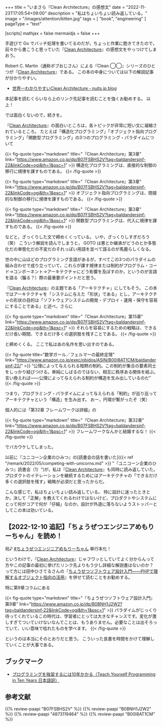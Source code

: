 +++
title = "いまさら『Clean Architecture』の感想文"
date =  "2022-11-23T17:05:54+09:00"
description = "私はちょいちょい読み返している。"
image = "/images/attention/kitten.jpg"
tags = [ "book", "engineering" ]
pageType = "text"

[scripts]
  mathjax = false
  mermaidjs = false
+++

手遊びで Go でバッチ処理を書いてるのだが，ちょっと作業に飽きてきたので，前々から書こうと思っていた『[Clean Architecture]』の感想文をやっつけてしまおう。

Robert C. Martin（通称ボブおじさん）による『Clean ◯◯』シリーズのひとつが『[Clean Architecture]』である。
この本の中身については以下の解説記事が分かりやすい。

- [世界一わかりやすいClean Architecture - nuits.jp blog](https://www.nuits.jp/entry/easiest-clean-architecture-2019-09)

本記事を読むくらいなら上のリンク先記事を読むことを強くお勧めする。
以上！

では面白くないので，続きを。

『[Clean Architecture]』の面白いところは，各トピックが非常に短い文に凝縮されているところ。
たとえば「構造化プログラミング」「オブジェクト指向プログラミング」「関数型プログラミング」の3つのプログラミング・パラダイムについて

{{< fig-quote type="markdown" title="『Clean Architecture』第3章" link="https://www.amazon.co.jp/dp/B07FSBHS2V?tag=baldandersinf-22&linkCode=ogi&th=1&psc=1" >}}
構造化プログラミングは、直接的な制御の移行に規律を課すものである。
{{< /fig-quote >}}

{{< fig-quote type="markdown" title="『Clean Architecture』第3章" link="https://www.amazon.co.jp/dp/B07FSBHS2V?tag=baldandersinf-22&linkCode=ogi&th=1&psc=1" >}}
オブジェクト指向プログラミングは、間接的な制御の移行に規律を課すものである。
{{< /fig-quote >}}

{{< fig-quote type="markdown" title="『Clean Architecture』第3章" link="https://www.amazon.co.jp/dp/B07FSBHS2V?tag=baldandersinf-22&linkCode=ogi&th=1&psc=1" >}}
関数型プログラミングは、代入に規律を課すものである。
{{< /fig-quote >}}

などと，ざっくりした文で締めくくっている。
いや，ざっくりしすぎだろう（笑） こういう解説を読んでしまうと， GOTO は悪とか継承がどうのとか多態化だの単態化だの不変だのそれっぽい用語を並べて語るのが馬鹿らしくなる。

世の中に山ほどのプログラミング言語があるが，すべてこの3つのパラダイムの組み合わせで成り立っていて，これらが課す規律または制約がプログラム・コード→コンポーネント→アーキテクチャにどう影響を及ぼすのか，というのが言語を語る（騙る？）際の最重要ポイントだと思う。

『[Clean Architecture]』の主題である「アーキテクチャ」にしてもそう。
この本ではアーキテクチャを「システムに与えた「形状」である」とし，アーキテクチャの形状の目的は「ソフトウェアシステムの開発・デプロイ・運用・保守を容易にすることである」と述べ，さらに

{{< fig-quote type="markdown" title="『Clean Architecture』第15章" link="https://www.amazon.co.jp/dp/B07FSBHS2V?tag=baldandersinf-22&linkCode=ogi&th=1&psc=1" >}}
それらを容易にするための戦略は、できるだけ長い期間、できるだけ多くの選択肢を残すことである。
{{< /fig-quote >}}

と締めくくる。
ここで私はあの名作を思い出すのである。

{{< fig-quote title="数学ガール／フェルマーの最終定理" link="https://www.amazon.co.jp/exec/obidos/ASIN/B00I8AT1CM/baldandersinf-22/" >}}
<q>公理によって与えられる暗黙の制約。この制約が集合の要素同士をしっかり結びつける。単純にしばるのではない、相互に秩序ある関係を結ぶ。言い換えれば――公理によって与えられる制約が構造を生み出しているのだ</q>
{{< /fig-quote >}}

つまり，プログラミング・パラダイムによって与えられる「制約」が巡り巡ってアーキテクチャという「構造」を生み出す。
おー，円環が繋がったぞ（笑）

個人的には「第32章 フレームワークは詳細」の

{{< fig-quote type="markdown" title="『Clean Architecture』第32章" link="https://www.amazon.co.jp/dp/B07FSBHS2V?tag=baldandersinf-22&linkCode=ogi&th=1&psc=1" >}}
フレームワークなんかと結婚するな！
{{< /fig-quote >}}

でバカウケしてしまった。

以前に『ユニコーン企業のひみつ』の[読書会の話を書いた]({{< ref "/remark/2022/05/competing-with-unicorns.md" >}} "『ユニコーン企業のひみつ』読書会（1）")が，私は『[Clean Architecture]』も同時に読み返していた。
プロダクトのイテレーションを継続するためにはアーキテクチャの「できるだけ多くの選択肢を残す」戦略が必須だと思ったからだ。

こんな感じで，私はちょいちょい読み返している。
特に設計に迷ったときとか，決して「正解」を教えてくれるわけではないけど，プロダクトやシステムにとって何がコアで何が「仔細」なのか，設計が外道に落ちないようストッパーとしてこの本は効いている。

## 【2022-12-10 追記】「ちょうぜつエンジニアめもりーちゃん」を読め！

祝♪ [#ちょうぜつエンジニアめもりーちゃん](https://twitter.com/search?q=%23%E3%81%A1%E3%82%87%E3%81%86%E3%81%9C%E3%81%A4%E3%82%A8%E3%83%B3%E3%82%B8%E3%83%8B%E3%82%A2%E3%82%81%E3%82%82%E3%82%8A%E3%83%BC%E3%81%A1%E3%82%83%E3%82%93) 単行本化！

というわけで，『[Clean Architecture]』じゃフワッとしていてよく分からんって方やこの記事の最初に挙げたリンク先よりもう少し詳細な解説書はないのか？ って方には田中ひさてるさんの『[ちょうぜつソフトウェア設計入門――PHPで理解するオブジェクト指向の活用](https://www.amazon.co.jp/dp/B0BNH1J2W2?tag=baldandersinf-22&linkCode=ogi&th=1&psc=1)』を併せて読むことをお勧めする。

特に第9章コラムにある

{{< fig-quote type="markdown" title="『ちょうぜつソフトウェア設計入門』第9章" link="https://www.amazon.co.jp/dp/B0BNH1J2W2?tag=baldandersinf-22&linkCode=ogi&th=1&psc=1" >}}
パラダイムがじっくり待ってくれているこの時代は、学習者にとっては大きなチャンスです。変化が激しすぎてついていけないなんてことは、もうありません。必要なことは出そろっていて、いい意味で枯れたものを学べます。
{{< /fig-quote >}}

というのは本当にそのとおりだと思う。
こういった良書を時間をかけて理解していくことが大事である。

## ブックマーク

- [プログラミングを独習するには10年かかる（Teach Yourself Programming in Ten Years 日本語訳）](https://www.yamdas.org/column/technique/21-daysj.html)

[Clean Architecture]: https://www.amazon.co.jp/dp/B07FSBHS2V?tag=baldandersinf-22&linkCode=ogi&th=1&psc=1 "Clean Architecture　達人に学ぶソフトウェアの構造と設計 (アスキードワンゴ) | Ｒｏｂｅｒｔ Ｃ．Ｍａｒｔｉｎ, 角 征典, 高木 正弘 | 工学 | Kindleストア | Amazon"

## 参考文献

{{% review-paapi "B07FSBHS2V" %}} <!-- Clean Architecture -->
{{% review-paapi "B0BNH1J2W2" %}} <!-- ちょうぜつエンジニアめもりーちゃん -->
{{% review-paapi "4873119464" %}} <!-- ユニコーン企業のひみつ -->
{{% review-paapi "B00I8AT1CM" %}} <!-- 数学ガール／フェルマーの最終定理 -->
